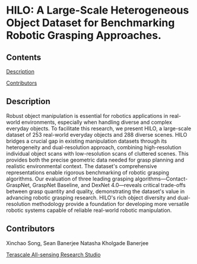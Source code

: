 # HILO: A Large-Scale Heterogeneous Object Dataset for Benchmarking Robotic Grasping Approaches.

## Contents

[Description](#description)

[Contributors](#contributors)

## Description

Robust object manipulation is essential for robotics applications in real-world environments, especially when handling diverse and complex everyday objects. To facilitate this research, we present HILO, a large-scale dataset of 253 real-world everyday objects and 288 diverse scenes. HILO bridges a crucial gap in existing manipulation datasets through its heterogeneity and dual-resolution approach, combining high-resolution individual object scans with low-resolution scans of cluttered scenes. This provides both the precise geometric data needed for grasp planning and realistic environmental context. The dataset's comprehensive representations enable rigorous benchmarking of robotic grasping algorithms. Our evaluation of three leading grasping algorithms—Contact-GraspNet, GraspNet Baseline, and DexNet 4.0—reveals critical trade-offs between grasp quantity and quality, demonstrating the dataset's value in advancing robotic grasping research. HILO's rich object diversity and dual-resolution methodology provide a foundation for developing more versatile robotic systems capable of reliable real-world robotic manipulation.

## Contributors
Xinchao Song, Sean Banerjee Natasha Kholgade Banerjee

[Terascale All-sensing Research Studio](https://tars-home.github.io)
